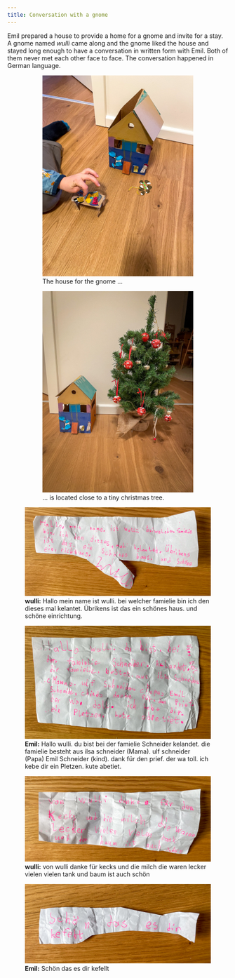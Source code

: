 ```yaml
---
title: Conversation with a gnome
---
```

Emil prepared a house to provide a home for a gnome and invite for a stay. A gnome named *wulli* came along and the gnome liked the house and stayed long enough to have a conversation in written form with Emil. Both of them never met each other face to face. The conversation happened in German language.

<figure class="split">
<figure>
<img src="/img/emil-drawing/IMG_5046.jpg" alt="A house made of paperboard and painted colorful with watercolors. The is house standing on the floor.">
<figcaption>The house for the gnome …</figcaption>
</figure>
<figure>
<img src="/img/emil-drawing/IMG_5220.jpg" alt="The paperboard house is standing next to small christmas tree that is double as tall than the house.">
<figcaption>… is located close to a tiny christmas tree.</figcaption>
</figure>
</figure>

<figure>
<img src="/img/emil-drawing/IMG_5227.jpg" >
<figcaption><strong>wulli:</strong>
Hallo mein name ist wulli. bei welcher famielie bin ich den dieses mal kelantet. Übrikens ist das ein schönes haus. und schöne einrichtung.</figcaption>
</figure>

<figure>
<img src="/img/emil-drawing/IMG_5228.jpg">
<figcaption><strong>Emil:</strong> Hallo wulli. du bist bei der famielie Schneider kelandet. die famielie besteht aus ilsa schneider (Mama). ulf schneider (Papa) Emil Schneider (kind). dank für den prief. der wa toll. ich kebe dir ein Pletzen. kute abetiet.</figcaption>
</figure>

<figure>
<img src="/img/emil-drawing/IMG_5229.jpg">
<figcaption><strong>wulli:</strong> von wulli danke für kecks und die milch die waren lecker vielen vielen tank und baum ist auch schön</figcaption>
</figure>

<figure>
<img src="/img/emil-drawing/IMG_5230.jpg">
<figcaption><strong>Emil:</strong> Schön das es dir kefellt</figcaption>
</figure>
